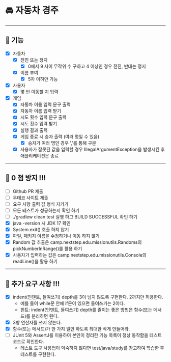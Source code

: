 # 🚘 자동차 경주

---
## 🎯 기능
- [x] 자동차
    - [x] 전진 또는 정지
        - [x] 0에서 9 사이 무작위 수 구하고 4 이상인 경우 전진, 반대는 정지
    - [x] 이름 부여
        - [x] 5자 이하만 가능
- [x] 사용자
    - [x] 몇 번 이동할 지 입력

- [x] 게임
    - [x] 자동차 이름 입력 문구 출력
    - [x] 자동차 이름 입력 받기
    - [x] 시도 횟수 입력 문구 출력
    - [x] 시도 횟수 입력 받기
    - [x] 실행 결과 출력
    - [x] 게임 종료 시 승자 출력 (여러 명일 수 있음)
        - [x] 승자가 여러 명인 경우 ','를 통해 구분
    - [x] 사용자가 잘못된 값을 입력할 경우 IllegalArgumentException을 발생시킨 후 애플리케이션은 종료

---
## 🎯 0 점 방지 !!!
- [ ] Github PR 제출
- [ ] 우테코 사이트 제출
- [ ] 요구 사항 출력 값 형식 지키기
- [ ] 모든 테스트가 성공하는지 확인 하기
- [ ] ./gradlew clean test 실행 하고 BUILD SUCCESSFUL 확인 하기
- [x] java -version 시 JDK 17 확인
- [x] System.exit() 호출 하지 않기
- [x] 파일, 패키지 이름을 수정하거나 이동 하지 않기
- [x] Random 값 추출은 camp.nextstep.edu.missionutils.Randoms의 pickNumberInRange()를 활용 하기
- [x] 사용자가 입력하는 값은 camp.nextstep.edu.missionutils.Console의 readLine()을 활용 하기

---
## 🎯 추가 요구 사항 !!!
- [x] indent(인덴트, 들여쓰기) depth를 3이 넘지 않도록 구현한다. 2까지만 허용한다.
    - 예를 들어 while문 안에 if문이 있으면 들여쓰기는 2이다.
    - 힌트: indent(인덴트, 들여쓰기) depth를 줄이는 좋은 방법은 함수(또는 메서드)를 분리하면 된다.
- [x] 3항 연산자를 쓰지 않는다.
- [x] 함수(또는 메서드)가 한 가지 일만 하도록 최대한 작게 만들어라.
- [ ] JUnit 5와 AssertJ를 이용하여 본인이 정리한 기능 목록이 정상 동작함을 테스트 코드로 확인한다.
    - 테스트 도구 사용법이 익숙하지 않다면 test/java/study를 참고하여 학습한 후 테스트를 구현한다.